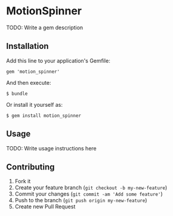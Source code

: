 # MotionSpinner

TODO: Write a gem description

## Installation

Add this line to your application's Gemfile:

    gem 'motion_spinner'

And then execute:

    $ bundle

Or install it yourself as:

    $ gem install motion_spinner

## Usage

TODO: Write usage instructions here

## Contributing

1. Fork it
2. Create your feature branch (`git checkout -b my-new-feature`)
3. Commit your changes (`git commit -am 'Add some feature'`)
4. Push to the branch (`git push origin my-new-feature`)
5. Create new Pull Request
